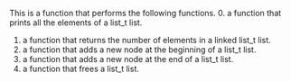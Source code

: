 This is a function that performs the following functions.
0.  a function that prints all the elements of a list_t list. 
1.  a function that returns the number of elements in a linked list_t list.
2.  a function that adds a new node at the beginning of a list_t list.
3. a function that adds a new node at the end of a list_t list.
4.  a function that frees a list_t list.
 

